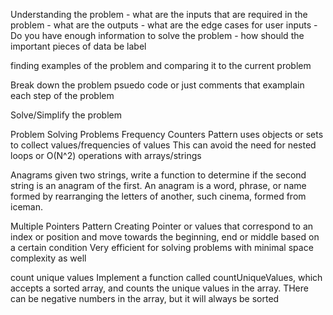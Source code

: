 Understanding the problem
    - what are the inputs that are required in the problem
    - what are the outputs
    - what are the edge cases for user inputs 
    - Do you have enough information to solve the problem
    - how should the important pieces of data be label 


finding examples of the problem
    and comparing it to the current problem


Break down the problem
    psuedo code or just comments that examplain each step of the problem


Solve/Simplify the problem




Problem Solving Problems
Frequency Counters
Pattern uses objects or sets to collect values/frequencies of values
This can avoid the need for nested loops or O(N^2) operations with arrays/strings



Anagrams 
given two strings, write a function to determine if the second string is an anagram of the first. An anagram is a word, phrase, or name formed by rearranging the letters of another, such cinema, formed from iceman.

Multiple Pointers Pattern
Creating Pointer or values that correspond to an index or position and move towards the beginning, end or middle based on a certain condition
Very efficient for solving problems with minimal space complexity as well


count unique values
Implement a function called countUniqueValues, which accepts a sorted array, and counts the unique values in the array. THere can be negative numbers in the array, but it will always be sorted